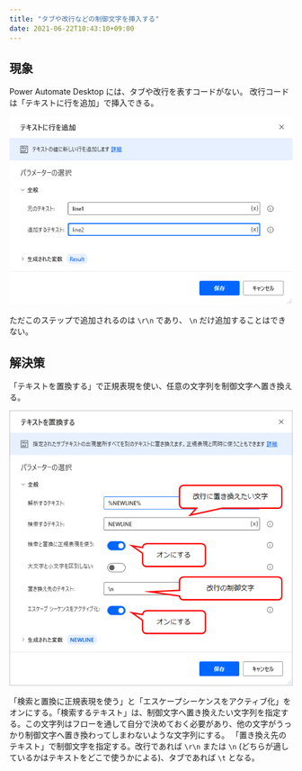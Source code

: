 ```yaml
---
title: "タブや改行などの制御文字を挿入する"
date: 2021-06-22T10:43:10+09:00
---
```


## 現象
Power Automate Desktop には、タブや改行を表すコードがない。
改行コードは「テキストに行を追加」で挿入できる。

![](2021-06-22-10-45-24.png)

ただこのステップで追加されるのは `\r\n` であり、 `\n` だけ追加することはできない。

## 解決策
「テキストを置換する」で正規表現を使い、任意の文字列を制御文字へ置き換える。

![](2021-06-22-11-00-57.png)

「検索と置換に正規表現を使う」と「エスケープシーケンスをアクティブ化」をオンにする。「検索するテキスト」は、制御文字へ置き換えたい文字列を指定する。この文字列はフローを通して自分で決めておく必要があり、他の文字がうっかり制御文字へ置き換わってしまわないような文字列にする。
「置き換え先のテキスト」で制御文字を指定する。改行であれば `\r\n` または `\n` (どちらが適しているかはテキストをどこで使うかによる)、タブであれば `\t` となる。
